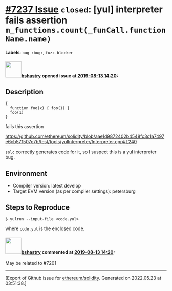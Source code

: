 # [\#7237 Issue](https://github.com/ethereum/solidity/issues/7237) `closed`: [yul] interpreter fails assertion `m_functions.count(_funCall.functionName.name)`
**Labels**: `bug :bug:`, `fuzz-blocker`


#### <img src="https://avatars.githubusercontent.com/u/2388185?v=4" width="50">[bshastry](https://github.com/bshastry) opened issue at [2019-08-13 14:20](https://github.com/ethereum/solidity/issues/7237):

## Description

```
{
  function foo(x) { foo(1) }
  foo(1)
}
```

fails this assertion

https://github.com/ethereum/solidity/blob/aae1d9872402b4548fc3c1a7497e6cb571507c7b/test/tools/yulInterpreter/Interpreter.cpp#L240

`solc` correctly generates code for it, so I suspect this is a yul interpreter bug.

## Environment

- Compiler version: latest develop
- Target EVM version (as per compiler settings): petersburg

## Steps to Reproduce

```
$ yulrun --input-file <code.yul>
```

where `code.yul` is the enclosed code.

#### <img src="https://avatars.githubusercontent.com/u/2388185?v=4" width="50">[bshastry](https://github.com/bshastry) commented at [2019-08-13 14:20](https://github.com/ethereum/solidity/issues/7237#issuecomment-521147403):

May be related to #7201


-------------------------------------------------------------------------------



[Export of Github issue for [ethereum/solidity](https://github.com/ethereum/solidity). Generated on 2022.05.23 at 03:51:38.]
